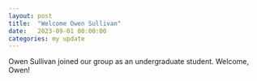 ```yaml
---
layout: post
title:  "Welcome Owen Sullivan"
date:   2023-09-01 00:00:00 
categories: my update
---
```

Owen Sullivan joined our group as an undergraduate student. Welcome, Owen!
